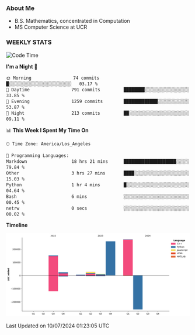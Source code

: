 ### About Me

- B.S. Mathematics, concentrated in Computation
- MS Computer Science at UCR


### WEEKLY STATS
<!--START_SECTION:waka-->
![Code Time](http://img.shields.io/badge/Code%20Time-260%20hrs%2059%20mins-blue)

**I'm a Night 🦉** 

```text
🌞 Morning                74 commits          █░░░░░░░░░░░░░░░░░░░░░░░░   03.17 % 
🌆 Daytime                791 commits         ████████░░░░░░░░░░░░░░░░░   33.85 % 
🌃 Evening                1259 commits        █████████████░░░░░░░░░░░░   53.87 % 
🌙 Night                  213 commits         ██░░░░░░░░░░░░░░░░░░░░░░░   09.11 % 
```


📊 **This Week I Spent My Time On** 

```text
🕑︎ Time Zone: America/Los_Angeles

💬 Programming Languages: 
Markdown                 18 hrs 21 mins      ████████████████████░░░░░   79.84 % 
Other                    3 hrs 27 mins       ████░░░░░░░░░░░░░░░░░░░░░   15.03 % 
Python                   1 hr 4 mins         █░░░░░░░░░░░░░░░░░░░░░░░░   04.64 % 
Bash                     6 mins              ░░░░░░░░░░░░░░░░░░░░░░░░░   00.45 % 
netrw                    0 secs              ░░░░░░░░░░░░░░░░░░░░░░░░░   00.02 % 
```

**Timeline**

![Lines of Code chart](https://raw.githubusercontent.com/nickocruzm/nickocruzm/main/assets/bar_graph.png)


 Last Updated on 10/07/2024 01:23:05 UTC
<!--END_SECTION:waka-->
